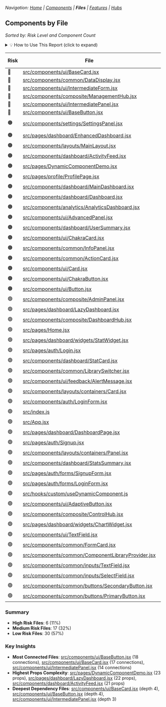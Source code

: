 
*Navigation: [Home](index.md) | [Components](components.md) | **Files** | [Features](features.md) | [Hubs](hubs.md)*



## Components by File

_Sorted by: Risk Level and Component Count_

<details>
<summary>💡 How to Use This Report (click to expand)</summary>

### Understanding This Report

This report helps you identify which files in your codebase have the highest impact when making changes:

- **Risk** indicates overall change impact (🔴 High, 🟠 Medium, 🟢 Low)
- **Impact** shows how extensively the file uses components
- **Direct Importers** shows how many files directly depend on this file
- **Props Count** indicates complexity in terms of component API usage
- **Dependency Depth** shows how deeply changes might propagate

Higher scores generally mean more care is needed when modifying these files.

</details>

| Risk | File | Components | Impact | Direct Importers | Props Count | Dependency Depth |
|------|------|-----------|--------|------------------|------------|-----------------|
| 🔴 | [src/components/ui/BaseCard.jsx](https://github.com/star4beam/react-import-analyzer/blob/main/test-project/src/components/ui/BaseCard.jsx) | 6 | High | 5 | 4 | 4 |
| 🔴 | [src/components/common/DataDisplay.jsx](https://github.com/star4beam/react-import-analyzer/blob/main/test-project/src/components/common/DataDisplay.jsx) | 5 | High | 3 | 8 | 1 |
| 🔴 | [src/components/ui/IntermediateForm.jsx](https://github.com/star4beam/react-import-analyzer/blob/main/test-project/src/components/ui/IntermediateForm.jsx) | 4 | Medium | 3 | 7 | 2 |
| 🔴 | [src/components/composite/ManagementHub.jsx](https://github.com/star4beam/react-import-analyzer/blob/main/test-project/src/components/composite/ManagementHub.jsx) | 4 | Medium | 2 | 9 | 1 |
| 🔴 | [src/components/ui/IntermediatePanel.jsx](https://github.com/star4beam/react-import-analyzer/blob/main/test-project/src/components/ui/IntermediatePanel.jsx) | 3 | Medium | 5 | 3 | 3 |
| 🔴 | [src/components/ui/BaseButton.jsx](https://github.com/star4beam/react-import-analyzer/blob/main/test-project/src/components/ui/BaseButton.jsx) | 2 | Medium | 6 | 3 | 4 |
| 🟠 | [src/components/settings/SettingsPanel.jsx](https://github.com/star4beam/react-import-analyzer/blob/main/test-project/src/components/settings/SettingsPanel.jsx) | 10 | Very High | 0 | 16 | 0 |
| 🟠 | [src/pages/dashboard/EnhancedDashboard.jsx](https://github.com/star4beam/react-import-analyzer/blob/main/test-project/src/pages/dashboard/EnhancedDashboard.jsx) | 9 | High | 0 | 15 | 0 |
| 🟠 | [src/components/layouts/MainLayout.jsx](https://github.com/star4beam/react-import-analyzer/blob/main/test-project/src/components/layouts/MainLayout.jsx) | 9 | High | 0 | 10 | 0 |
| 🟠 | [src/components/dashboard/ActivityFeed.jsx](https://github.com/star4beam/react-import-analyzer/blob/main/test-project/src/components/dashboard/ActivityFeed.jsx) | 9 | High | 0 | 21 | 0 |
| 🟠 | [src/pages/DynamicComponentDemo.jsx](https://github.com/star4beam/react-import-analyzer/blob/main/test-project/src/pages/DynamicComponentDemo.jsx) | 8 | High | 0 | 23 | 0 |
| 🟠 | [src/pages/profile/ProfilePage.jsx](https://github.com/star4beam/react-import-analyzer/blob/main/test-project/src/pages/profile/ProfilePage.jsx) | 8 | High | 0 | 19 | 0 |
| 🟠 | [src/components/dashboard/MainDashboard.jsx](https://github.com/star4beam/react-import-analyzer/blob/main/test-project/src/components/dashboard/MainDashboard.jsx) | 8 | High | 0 | 10 | 0 |
| 🟠 | [src/components/dashboard/Dashboard.jsx](https://github.com/star4beam/react-import-analyzer/blob/main/test-project/src/components/dashboard/Dashboard.jsx) | 8 | High | 0 | 19 | 0 |
| 🟠 | [src/components/analytics/AnalyticsDashboard.jsx](https://github.com/star4beam/react-import-analyzer/blob/main/test-project/src/components/analytics/AnalyticsDashboard.jsx) | 8 | High | 0 | 19 | 0 |
| 🟠 | [src/components/ui/AdvancedPanel.jsx](https://github.com/star4beam/react-import-analyzer/blob/main/test-project/src/components/ui/AdvancedPanel.jsx) | 6 | High | 0 | 11 | 0 |
| 🟠 | [src/components/dashboard/UserSummary.jsx](https://github.com/star4beam/react-import-analyzer/blob/main/test-project/src/components/dashboard/UserSummary.jsx) | 4 | Medium | 0 | 9 | 0 |
| 🟠 | [src/components/ui/ChakraCard.jsx](https://github.com/star4beam/react-import-analyzer/blob/main/test-project/src/components/ui/ChakraCard.jsx) | 3 | Medium | 1 | 8 | 2 |
| 🟠 | [src/components/common/InfoPanel.jsx](https://github.com/star4beam/react-import-analyzer/blob/main/test-project/src/components/common/InfoPanel.jsx) | 3 | Medium | 1 | 7 | 1 |
| 🟠 | [src/components/common/ActionCard.jsx](https://github.com/star4beam/react-import-analyzer/blob/main/test-project/src/components/common/ActionCard.jsx) | 3 | Medium | 1 | 4 | 1 |
| 🟠 | [src/components/ui/Card.jsx](https://github.com/star4beam/react-import-analyzer/blob/main/test-project/src/components/ui/Card.jsx) | 2 | Medium | 1 | 8 | 2 |
| 🟠 | [src/components/ui/ChakraButton.jsx](https://github.com/star4beam/react-import-analyzer/blob/main/test-project/src/components/ui/ChakraButton.jsx) | 1 | Low | 1 | 7 | 2 |
| 🟠 | [src/components/ui/Button.jsx](https://github.com/star4beam/react-import-analyzer/blob/main/test-project/src/components/ui/Button.jsx) | 1 | Low | 1 | 0 | 2 |
| 🟢 | [src/components/composite/AdminPanel.jsx](https://github.com/star4beam/react-import-analyzer/blob/main/test-project/src/components/composite/AdminPanel.jsx) | 7 | High | 0 | 15 | 0 |
| 🟢 | [src/pages/dashboard/LazyDashboard.jsx](https://github.com/star4beam/react-import-analyzer/blob/main/test-project/src/pages/dashboard/LazyDashboard.jsx) | 6 | High | 0 | 22 | 0 |
| 🟢 | [src/components/composite/DashboardHub.jsx](https://github.com/star4beam/react-import-analyzer/blob/main/test-project/src/components/composite/DashboardHub.jsx) | 6 | High | 0 | 8 | 0 |
| 🟢 | [src/pages/Home.jsx](https://github.com/star4beam/react-import-analyzer/blob/main/test-project/src/pages/Home.jsx) | 5 | High | 0 | 14 | 0 |
| 🟢 | [src/pages/dashboard/widgets/StatWidget.jsx](https://github.com/star4beam/react-import-analyzer/blob/main/test-project/src/pages/dashboard/widgets/StatWidget.jsx) | 5 | High | 0 | 1 | 0 |
| 🟢 | [src/pages/auth/Login.jsx](https://github.com/star4beam/react-import-analyzer/blob/main/test-project/src/pages/auth/Login.jsx) | 5 | High | 0 | 10 | 0 |
| 🟢 | [src/components/dashboard/StatCard.jsx](https://github.com/star4beam/react-import-analyzer/blob/main/test-project/src/components/dashboard/StatCard.jsx) | 5 | High | 0 | 10 | 0 |
| 🟢 | [src/components/common/LibrarySwitcher.jsx](https://github.com/star4beam/react-import-analyzer/blob/main/test-project/src/components/common/LibrarySwitcher.jsx) | 5 | High | 0 | 9 | 0 |
| 🟢 | [src/components/ui/feedback/AlertMessage.jsx](https://github.com/star4beam/react-import-analyzer/blob/main/test-project/src/components/ui/feedback/AlertMessage.jsx) | 4 | Medium | 0 | 2 | 0 |
| 🟢 | [src/components/layouts/containers/Card.jsx](https://github.com/star4beam/react-import-analyzer/blob/main/test-project/src/components/layouts/containers/Card.jsx) | 4 | Medium | 0 | 2 | 0 |
| 🟢 | [src/components/auth/LoginForm.jsx](https://github.com/star4beam/react-import-analyzer/blob/main/test-project/src/components/auth/LoginForm.jsx) | 4 | Medium | 0 | 9 | 0 |
| 🟢 | [src/index.js](https://github.com/star4beam/react-import-analyzer/blob/main/test-project/src/index.js) | 3 | Medium | 0 | 2 | 0 |
| 🟢 | [src/App.jsx](https://github.com/star4beam/react-import-analyzer/blob/main/test-project/src/App.jsx) | 3 | Medium | 0 | 5 | 0 |
| 🟢 | [src/pages/dashboard/DashboardPage.jsx](https://github.com/star4beam/react-import-analyzer/blob/main/test-project/src/pages/dashboard/DashboardPage.jsx) | 3 | Medium | 0 | 8 | 0 |
| 🟢 | [src/pages/auth/Signup.jsx](https://github.com/star4beam/react-import-analyzer/blob/main/test-project/src/pages/auth/Signup.jsx) | 3 | Medium | 0 | 5 | 0 |
| 🟢 | [src/components/layouts/containers/Panel.jsx](https://github.com/star4beam/react-import-analyzer/blob/main/test-project/src/components/layouts/containers/Panel.jsx) | 3 | Medium | 0 | 6 | 0 |
| 🟢 | [src/components/dashboard/StatsSummary.jsx](https://github.com/star4beam/react-import-analyzer/blob/main/test-project/src/components/dashboard/StatsSummary.jsx) | 3 | Medium | 0 | 6 | 0 |
| 🟢 | [src/pages/auth/forms/SignupForm.jsx](https://github.com/star4beam/react-import-analyzer/blob/main/test-project/src/pages/auth/forms/SignupForm.jsx) | 2 | Medium | 0 | 2 | 0 |
| 🟢 | [src/pages/auth/forms/LoginForm.jsx](https://github.com/star4beam/react-import-analyzer/blob/main/test-project/src/pages/auth/forms/LoginForm.jsx) | 2 | Medium | 0 | 6 | 0 |
| 🟢 | [src/hooks/custom/useDynamicComponent.js](https://github.com/star4beam/react-import-analyzer/blob/main/test-project/src/hooks/custom/useDynamicComponent.js) | 2 | Medium | 0 | 6 | 0 |
| 🟢 | [src/components/ui/AdaptiveButton.jsx](https://github.com/star4beam/react-import-analyzer/blob/main/test-project/src/components/ui/AdaptiveButton.jsx) | 2 | Medium | 0 | 5 | 0 |
| 🟢 | [src/components/composite/ControlHub.jsx](https://github.com/star4beam/react-import-analyzer/blob/main/test-project/src/components/composite/ControlHub.jsx) | 2 | Medium | 0 | 5 | 0 |
| 🟢 | [src/pages/dashboard/widgets/ChartWidget.jsx](https://github.com/star4beam/react-import-analyzer/blob/main/test-project/src/pages/dashboard/widgets/ChartWidget.jsx) | 1 | Low | 0 | 2 | 0 |
| 🟢 | [src/components/ui/TextField.jsx](https://github.com/star4beam/react-import-analyzer/blob/main/test-project/src/components/ui/TextField.jsx) | 1 | Low | 0 | 0 | 0 |
| 🟢 | [src/components/common/FormCard.jsx](https://github.com/star4beam/react-import-analyzer/blob/main/test-project/src/components/common/FormCard.jsx) | 1 | Low | 0 | 4 | 0 |
| 🟢 | [src/components/common/ComponentLibraryProvider.jsx](https://github.com/star4beam/react-import-analyzer/blob/main/test-project/src/components/common/ComponentLibraryProvider.jsx) | 1 | Low | 1 | 1 | 1 |
| 🟢 | [src/components/common/inputs/TextField.jsx](https://github.com/star4beam/react-import-analyzer/blob/main/test-project/src/components/common/inputs/TextField.jsx) | 1 | Low | 0 | 2 | 0 |
| 🟢 | [src/components/common/inputs/SelectField.jsx](https://github.com/star4beam/react-import-analyzer/blob/main/test-project/src/components/common/inputs/SelectField.jsx) | 1 | Low | 0 | 2 | 0 |
| 🟢 | [src/components/common/buttons/SecondaryButton.jsx](https://github.com/star4beam/react-import-analyzer/blob/main/test-project/src/components/common/buttons/SecondaryButton.jsx) | 1 | Low | 0 | 3 | 0 |
| 🟢 | [src/components/common/buttons/PrimaryButton.jsx](https://github.com/star4beam/react-import-analyzer/blob/main/test-project/src/components/common/buttons/PrimaryButton.jsx) | 1 | Low | 0 | 3 | 0 |

### Summary
- **High Risk Files**: 6 (11%)
- **Medium Risk Files**: 17 (32%)
- **Low Risk Files**: 30 (57%)

### Key Insights
- **Most Connected Files**: [src/components/ui/BaseButton.jsx](https://github.com/star4beam/react-import-analyzer/blob/main/test-project/src/components/ui/BaseButton.jsx) (18 connections), [src/components/ui/BaseCard.jsx](https://github.com/star4beam/react-import-analyzer/blob/main/test-project/src/components/ui/BaseCard.jsx) (17 connections), [src/components/ui/IntermediatePanel.jsx](https://github.com/star4beam/react-import-analyzer/blob/main/test-project/src/components/ui/IntermediatePanel.jsx) (14 connections)
- **Highest Props Complexity**: [src/pages/DynamicComponentDemo.jsx](https://github.com/star4beam/react-import-analyzer/blob/main/test-project/src/pages/DynamicComponentDemo.jsx) (23 props), [src/pages/dashboard/LazyDashboard.jsx](https://github.com/star4beam/react-import-analyzer/blob/main/test-project/src/pages/dashboard/LazyDashboard.jsx) (22 props), [src/components/dashboard/ActivityFeed.jsx](https://github.com/star4beam/react-import-analyzer/blob/main/test-project/src/components/dashboard/ActivityFeed.jsx) (21 props)
- **Deepest Dependency Files**: [src/components/ui/BaseCard.jsx](https://github.com/star4beam/react-import-analyzer/blob/main/test-project/src/components/ui/BaseCard.jsx) (depth 4), [src/components/ui/BaseButton.jsx](https://github.com/star4beam/react-import-analyzer/blob/main/test-project/src/components/ui/BaseButton.jsx) (depth 4), [src/components/ui/IntermediatePanel.jsx](https://github.com/star4beam/react-import-analyzer/blob/main/test-project/src/components/ui/IntermediatePanel.jsx) (depth 3)

